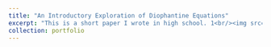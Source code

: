 ```yaml
---
title: "An Introductory Exploration of Diophantine Equations"
excerpt: "This is a short paper I wrote in high school. 1<br/><img src='/files/An_Introductory_Exploration_of_Diophantine_Equations (4).pdf'>"
collection: portfolio
---
```

